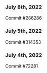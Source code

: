 ### July 8th, 2022

Commit #286286

### July 5th, 2022

Commit #314353


### July 4th, 2022

Commit #72281
